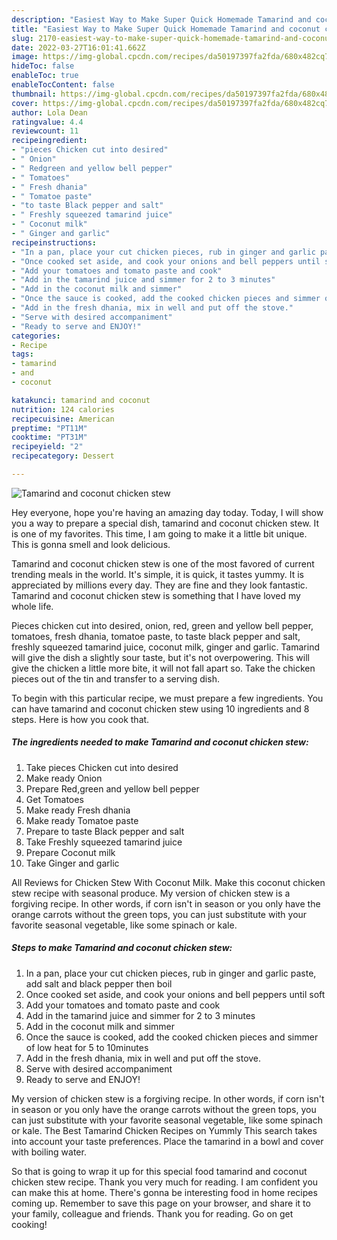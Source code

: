 ```yaml
---
description: "Easiest Way to Make Super Quick Homemade Tamarind and coconut chicken stew"
title: "Easiest Way to Make Super Quick Homemade Tamarind and coconut chicken stew"
slug: 2170-easiest-way-to-make-super-quick-homemade-tamarind-and-coconut-chicken-stew
date: 2022-03-27T16:01:41.662Z
image: https://img-global.cpcdn.com/recipes/da50197397fa2fda/680x482cq70/tamarind-and-coconut-chicken-stew-recipe-main-photo.jpg
hideToc: false
enableToc: true
enableTocContent: false
thumbnail: https://img-global.cpcdn.com/recipes/da50197397fa2fda/680x482cq70/tamarind-and-coconut-chicken-stew-recipe-main-photo.jpg
cover: https://img-global.cpcdn.com/recipes/da50197397fa2fda/680x482cq70/tamarind-and-coconut-chicken-stew-recipe-main-photo.jpg
author: Lola Dean
ratingvalue: 4.4
reviewcount: 11
recipeingredient:
- "pieces Chicken cut into desired"
- " Onion"
- " Redgreen and yellow bell pepper"
- " Tomatoes"
- " Fresh dhania"
- " Tomatoe paste"
- "to taste Black pepper and salt"
- " Freshly squeezed tamarind juice"
- " Coconut milk"
- " Ginger and garlic"
recipeinstructions:
- "In a pan, place your cut chicken pieces, rub in ginger and garlic paste, add salt and black pepper then boil"
- "Once cooked set aside, and cook your onions and bell peppers until soft"
- "Add your tomatoes and tomato paste and cook"
- "Add in the tamarind juice and simmer for 2 to 3 minutes"
- "Add in the coconut milk and simmer"
- "Once the sauce is cooked, add the cooked chicken pieces and simmer of low heat for 5 to 10minutes"
- "Add in the fresh dhania, mix in well and put off the stove."
- "Serve with desired accompaniment"
- "Ready to serve and ENJOY!"
categories:
- Recipe
tags:
- tamarind
- and
- coconut

katakunci: tamarind and coconut 
nutrition: 124 calories
recipecuisine: American
preptime: "PT11M"
cooktime: "PT31M"
recipeyield: "2"
recipecategory: Dessert

---
```



![Tamarind and coconut chicken stew](https://img-global.cpcdn.com/recipes/da50197397fa2fda/680x482cq70/tamarind-and-coconut-chicken-stew-recipe-main-photo.jpg)

Hey everyone, hope you're having an amazing day today. Today, I will show you a way to prepare a special dish, tamarind and coconut chicken stew. It is one of my favorites. This time, I am going to make it a little bit unique. This is gonna smell and look delicious.

Tamarind and coconut chicken stew is one of the most favored of current trending meals in the world. It's simple, it is quick, it tastes yummy. It is appreciated by millions every day. They are fine and they look fantastic. Tamarind and coconut chicken stew is something that I have loved my whole life.

Pieces chicken cut into desired, onion, red, green and yellow bell pepper, tomatoes, fresh dhania, tomatoe paste, to taste black pepper and salt, freshly squeezed tamarind juice, coconut milk, ginger and garlic. Tamarind will give the dish a slightly sour taste, but it&#39;s not overpowering. This will give the chicken a little more bite, it will not fall apart so. Take the chicken pieces out of the tin and transfer to a serving dish.


To begin with this particular recipe, we must prepare a few ingredients. You can have tamarind and coconut chicken stew using 10 ingredients and 8 steps. Here is how you cook that.

<!--inarticleads1-->

##### The ingredients needed to make Tamarind and coconut chicken stew:

1. Take pieces Chicken cut into desired
1. Make ready  Onion
1. Prepare  Red,green and yellow bell pepper
1. Get  Tomatoes
1. Make ready  Fresh dhania
1. Make ready  Tomatoe paste
1. Prepare to taste Black pepper and salt
1. Take  Freshly squeezed tamarind juice
1. Prepare  Coconut milk
1. Take  Ginger and garlic


All Reviews for Chicken Stew With Coconut Milk. Make this coconut chicken stew recipe with seasonal produce. My version of chicken stew is a forgiving recipe. In other words, if corn isn&#39;t in season or you only have the orange carrots without the green tops, you can just substitute with your favorite seasonal vegetable, like some spinach or kale. 

<!--inarticleads2-->

##### Steps to make Tamarind and coconut chicken stew:

1. In a pan, place your cut chicken pieces, rub in ginger and garlic paste, add salt and black pepper then boil
1. Once cooked set aside, and cook your onions and bell peppers until soft
1. Add your tomatoes and tomato paste and cook
1. Add in the tamarind juice and simmer for 2 to 3 minutes
1. Add in the coconut milk and simmer
1. Once the sauce is cooked, add the cooked chicken pieces and simmer of low heat for 5 to 10minutes
1. Add in the fresh dhania, mix in well and put off the stove.
1. Serve with desired accompaniment
1. Ready to serve and ENJOY!

My version of chicken stew is a forgiving recipe. In other words, if corn isn&#39;t in season or you only have the orange carrots without the green tops, you can just substitute with your favorite seasonal vegetable, like some spinach or kale. The Best Tamarind Chicken Recipes on Yummly This search takes into account your taste preferences. Place the tamarind in a bowl and cover with boiling water. 

So that is going to wrap it up for this special food tamarind and coconut chicken stew recipe. Thank you very much for reading. I am confident you can make this at home. There's gonna be interesting food in home recipes coming up. Remember to save this page on your browser, and share it to your family, colleague and friends. Thank you for reading. Go on get cooking!
